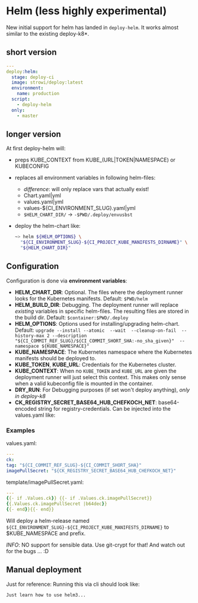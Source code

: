 # Helm (less highly experimental)

New initial support for helm has landed in `deploy-helm`. It works almost
similar to the existing deploy-k8*.

## short version

```yaml
---
deploy:helm:
  stage: deploy-ci
  image: strowi/deploy:latest
  environment:
    name: production
  script:
    - deploy-helm
  only:
    - master
```

## longer version

At first deploy-helm will:

- preps KUBE_CONTEXT from KUBE_(URL|TOKEN|NAMESPACE) or KUBECONFIG
- replaces all environment variables in following helm-files:
  + *difference*: will only replace vars that actually exist!
  + Chart.yaml|yml
  + values.yaml|yml
  + values-${CI_ENVIRONMENT_SLUG}.yaml|yml
  + `$HELM_CHART_DIR/`      -> `-$PWD/.deploy/envusbst`

- deploy the helm-chart like:

  ```bash
  ~> helm ${HELM_OPTIONS} \
    "${CI_ENVIRONMENT_SLUG}-${CI_PROJECT_KUBE_MANIFESTS_DIRNAME}" \
    "${HELM_CHART_DIR}"
  ```

## Configuration

Configuration is done via **environment variables**:

- **HELM_CHART_DIR**: Optional. The files where the deployment runner
  looks for the Kubernetes manifests.
  Default: `$PWD/helm`
- **HELM_BUILD_DIR**: Debugging. The deployment runner will replace *existing*
  variables in specific helm-files. The resulting files are stored
  in the build dir.
  Default: `$container:$PWD/.deploy`
- **HELM_OPTIONS**: Options used for installing/upgrading helm-chart. Default:
  `upgrade --install --atomic  --wait  --cleanup-on-fail  --history-max 2 --description "${CI_COMMIT_REF_SLUG}/${CI_COMMIT_SHORT_SHA:-no_sha_given}"  --namespace ${KUBE_NAMESPACE}"`
- **KUBE_NAMESPACE**: The Kubernetes namespace where the Kubernetes manifests
  should be deployed to.
- **KUBE_TOKEN**, **KUBE_URL**: Credentials for the Kubernetes cluster.
- **KUBE_CONTEXT**: When no `KUBE_TOKEN` and `KUBE_URL` are given the deployment
  runner will just select this context. This makes only sense when a valid
  kubeconfig file is mounted in the container.
- **DRY_RUN**: For Debugging purposes (if set won't deploy anything), *only in deploy-k8*
- **CK_REGISTRY_SECRET_BASE64_HUB_CHEFKOCH_NET**: base64-encoded string for
  registry-credentials. Can be injected into the values.yaml like:

### Examples

values.yaml:

```yaml
---
ck:
tag: "${CI_COMMIT_REF_SLUG}-${CI_COMMIT_SHORT_SHA}"
imagePullSecret: "${CK_REGISTRY_SECRET_BASE64_HUB_CHEFKOCH_NET}"
```

template/imagePullSecret.yaml:  

```yaml
---
{{- if .Values.ck}} {{- if .Values.ck.imagePullSecret}}
{{.Values.ck.imagePullSecret |b64dec}}
{{- end}}{{- end}}
```

Will deploy a helm-release named
`${CI_ENVIRONMENT_SLUG}-${CI_PROJECT_KUBE_MANIFESTS_DIRNAME}`
to $KUBE_NAMESPACE and prefix.

*INFO*: NO support for sensible data. Use git-crypt for that! And watch out for
the bugs ... :D

## Manual deployment

Just for reference: Running this via cli should look like:

```bash
Just learn how to use helm3...
```
